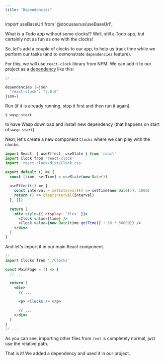 ```yaml
---
title: "Dependencies"
---
```


import useBaseUrl from '@docusaurus/useBaseUrl';

What is a Todo app without some clocks!? Well, still a Todo app, but certainly not as fun as one with the clocks!

So, let's add a couple of clocks to our app, to help us track time while we perform our tasks (and to demonstrate `dependencies` feature).

For this, we will use `react-clock` library from NPM. We can add it to our project as a [dependency](language/basic-elements.md#dependencies) like this:
```c title="main.wasp"
// ...

dependencies {=json
  "react-clock": "3.0.0"
json=}
```

Run (if it is already running, stop it first and then run it again)
```shell-session
$ wasp start
```
to have Wasp download and install new dependency (that happens on start of `wasp start`).

Next, let's create a new component `Clocks` where we can play with the clocks.
```jsx title="ext/Clocks.js"
import React, { useEffect, useState } from 'react'
import Clock from 'react-clock'
import 'react-clock/dist/Clock.css'

export default () => {
  const [time, setTime] = useState(new Date())
  
  useEffect(() => {
    const interval = setInterval(() => setTime(new Date()), 1000)
    return () => clearInterval(interval)
  }, [])
  
  return (
    <div style={{ display: 'flex' }}>
      <Clock value={time} />
      <Clock value={new Date(time.getTime() + 60 * 60000)} />
    </div>
  )
}
```

And let's import it in our main React component.
```jsx {2,11} title="ext/MainPage.js"
// ...
import Clocks from './Clocks'

const MainPage = () => {
  // ...

  return (
    <div>
      // ...

      <p> <Clocks /> </p>

      // ...
    </div>
  )
}
// ...
```
As you can see, importing other files from `/ext` is completely normal, just use the relative path.

That is it! We added a dependency and used it in our project.
